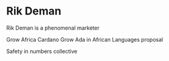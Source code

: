 # Rik Deman

Rik Deman is a phenomenal marketer

Grow Africa Cardano Grow Ada in African Languages proposal



Safety in numbers collective 


